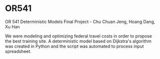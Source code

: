 # OR541
OR 541 Deterministic Models Final Project - Chu Chuan Jeng, Hoang Dang, Xu Han

We were modeling and optimizing federal travel costs in order to propose the best training site. A deterministic model based on Dijkstra's algorithm was created in Python and the script was automated to process input spreadsheet.
